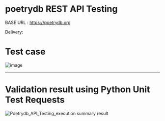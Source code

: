 # poetrydb REST API Testing
BASE URL : https://poetrydb.org

Delivery:
# Test case
![image](https://github.com/Rico-creator1/PoetrydbAPI_testing/assets/55780542/1f9270b9-9f59-4f0e-82de-499de5f83ade)


------------------------------------------------------------
# Validation result using Python Unit Test Requests
![Poetrydb_API_Testing_execution summary result](https://github.com/Rico-creator1/PoetrydbAPI_testing/assets/55780542/61ac05b3-3ce1-4981-8375-dc5208b74c24)


